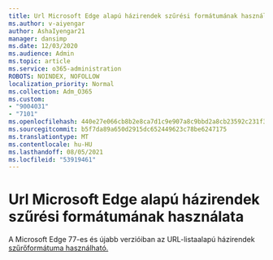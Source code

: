 ```yaml
---
title: Url Microsoft Edge alapú házirendek szűrési formátumának használata
ms.author: v-aiyengar
author: AshaIyengar21
manager: dansimp
ms.date: 12/03/2020
ms.audience: Admin
ms.topic: article
ms.service: o365-administration
ROBOTS: NOINDEX, NOFOLLOW
localization_priority: Normal
ms.collection: Adm_O365
ms.custom:
- "9004031"
- "7101"
ms.openlocfilehash: 440e27e066cb8b2e8ca7d1c9e907a8c9bbd2a8cb23592c231f343442ff9e06d8
ms.sourcegitcommit: b5f7da89a650d2915dc652449623c78be6247175
ms.translationtype: MT
ms.contentlocale: hu-HU
ms.lasthandoff: 08/05/2021
ms.locfileid: "53919461"
---
```

# <a name="use-microsoft-edges-filter-format-for-url-list-based-policies"></a>Url Microsoft Edge alapú házirendek szűrési formátumának használata

A Microsoft Edge 77-es és újabb verzióiban az URL-listaalapú házirendek [szűrőformátuma használható.](https://go.microsoft.com/fwlink/?linkid=2135179)